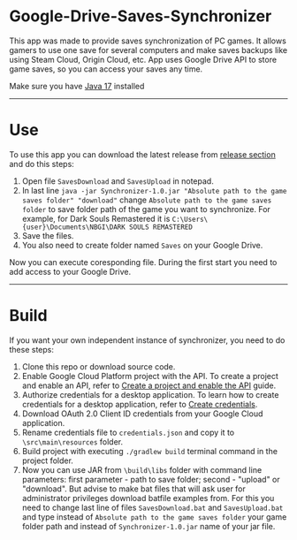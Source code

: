 # Google-Drive-Saves-Synchronizer
This app was made to provide saves synchronization of PC games. It allows gamers to use one save for several computers and make saves backups like using Steam Cloud, Origin Cloud, etc. App uses Google Drive API to store game saves, so you can access your saves any time.

Make sure you have [Java 17](https://www.oracle.com/java/technologies/downloads/) installed

---

# Use
To use this app you can download the latest release from [release section](https://github.com/jug2505/Google-Drive-Saves-Synchronyzer/releases) and do this steps:
1. Open file ``SavesDownload`` and ``SavesUpload`` in notepad.
2. In last line ``java -jar Synchronizer-1.0.jar "Absolute path to the game saves folder" "download"`` change ``Absolute path to the game saves folder`` to save folder path of the game you want to synchronize. For example, for Dark Souls Remastered it is ``C:\Users\{user}\Documents\NBGI\DARK SOULS REMASTERED``
3. Save the files.
4. You also need to create folder named ``Saves`` on your Google Drive.

Now you can execute coresponding file. During the first start you need to add access to your Google Drive.

---

# Build
If you want your own independent instance of synchronizer, you need to do these steps:
1. Clone this repo or download source code.
2. Enable Google Cloud Platform project with the API. To create a project and enable an API, refer to [Create a project and enable the API](https://developers.google.com/workspace/guides/create-project) guide.
3. Authorize credentials for a desktop application. To learn how to create credentials for a desktop application, refer to [Create credentials](https://developers.google.com/workspace/guides/create-credentials).
4. Download OAuth 2.0 Client ID credentials from your Google Cloud application.
5. Rename credentials file to ``credentials.json`` and copy it to ``\src\main\resources`` folder.
6. Build project with executing ``./gradlew build`` terminal command in the project folder.
7. Now you can use JAR from ``\build\libs`` folder with command line parameters: first parameter - path to save folder; second - "upload" or "download". But advise to make bat files that will ask user for administrator privileges download batfile examples from. For this you need to change last line of files ``SavesDownload.bat`` and ``SavesUpload.bat`` and type instead of ``Absolute path to the game saves folder`` your game folder path and instead of ``Synchronizer-1.0.jar`` name of your jar file.

